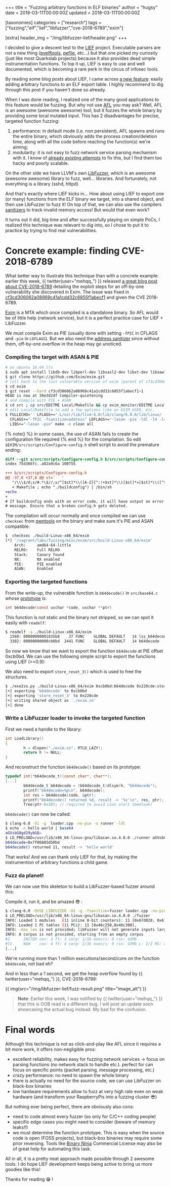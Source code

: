 +++
title = "Fuzzing arbitrary functions in ELF binaries"
author = "hugsy"
date = 2018-03-11T00:00:00Z
updated = 2018-03-11T00:00:00Z

[taxonomies]
categories = ["research"]
tags = ["fuzzing","elf","lief","libfuzzer","cve-2018-6789","exim"]

[extra]
header_img = "/img/libfuzzer-lief/header.png"
+++

I decided to give a descent test to
the [LIEF](https://lief-project.github.io/) project. Executable parsers are
not a new thing ([pyelftools](https://github.com/eliben/pyelftools), [pefile](https://github.com/erocarrera/pefile), etc...)
but that one picked my curiosity (just like most Quarkslab projects) because it
also provides dead simple instrumentation functions. To top it up, LIEF is easy
to use and well documented, which is becoming a rare perk in the circus of
infosec tools.

By reading some blog posts about LIEF, I came across [a new
feature](https://lief-project.github.io/doc/latest/tutorials/08_elf_bin2lib.html):
easily adding arbitrary functions to an ELF export table. I highly recommend to
dig through this post if you haven't done so already.

When I was done reading, I realized one of the many good applications to this
feature would be fuzzing. But why not use [AFL](http://lcamtuf.coredump.cx/afl) you
may ask? Well, AFL is an awesome (awesome awesome) tool, but it  fuzzes the
whole binary by providing some local mutated input. This has 2 disadvantages for
precise, targeted function fuzzing:

  1. performance: in default mode (i.e. non persistent), AFL spawns and runs the
     entire binary, which obviously adds the process creation/deletion time,
     along with all the code before reaching the function(s) we're aiming;
  1. modularity: it is not easy to fuzz network service parsing mechanism with
     it. I know
     of [already existing attempts](https://github.com/jdbirdwell/afl) to fix
     this, but I find them too hacky and poorly scalable.

On the other side we have LLVM's own [LibFuzzer](https://llvm.org/docs/LibFuzzer.html), which is an awesome (awesome
awesome) library to fuzz, well... libraries. And fortunately, not everything is a library
(sshd, httpd)

And that's exactly where LIEF kicks in... How about using LIEF to export one (or
many) functions from the ELF binary we target, into a shared object, and then use
LibFuzzer to fuzz it! On top of that, we can also use the
compilers [sanitizers](https://github.com/google/sanitizers/) to track invalid
memory access! But would that even work?

It turns out it did, big time and after successfully playing on simple PoCs, I
realized this technique was relevant to dig into, so I chose to put it to
practice by trying to find real vulnerabilities.


# Concrete example: finding CVE-2018-6789

What better way to illustrate this technique than with a concrete example: earlier this
week, {{ twitter(user="mehqq_") }} released [a great blog post about CVE-2018-6789](https://devco.re/blog/2018/03/06/exim-off-by-one-RCE-exploiting-CVE-2018-6789-en/) detailing the exploit steps for an off-by-one vulnerability she discovered in Exim. The issue was fixed in [cf3cd306062a08969c41a1cdd32c6855f1abecf1](https://github.com/Exim/exim/commit/cf3cd306062a08969c41a1cdd32c6855f1abecf1) and given the CVE 2018-6789.

[Exim](https://github.com/Exim/exim) is a MTA which once compiled is a standalone binary. So AFL would be of little help (network service), but it is a perfect practice case for LIEF + LibFuzzer.

We must compile Exim as PIE (usually done with setting `-fPIC` in CFLAGS and `-pie` in `LDFLAGS`). But we also need the [address sanitizer](https://clang.llvm.org/docs/AddressSanitizer.html) since without them, off-by-one overflow in the heap may go unoticed.

### Compiling the target with ASAN & PIE ###

```bash
# on ubuntu 16.04 lts
$ sudo apt install libdb-dev libperl-dev libsasl2-dev libxt-dev libxaw7-dev
$ git clone https://github.com/Exim/exim.git
# roll back to the last vulnerable version of exim (parent of cf3cd306062a08969c41a1cdd32c6855f1abecf1)
$ cd exim
$ git reset --hard cf3cd306062a08969c41a1cdd32c6855f1abecf1~1
HEAD is now at 38e3d2df Compiler-quietening
# and compile with PIE + ASAN
$ cd src ; cp src/EDITME Local/Makefile && cp exim_monitor/EDITME Local/eximon.conf
# edit Local/Makefile to add a few options like an EXIM_USER, etc.
$ FULLECHO='' LFLAGS+="-L/usr/lib/llvm-6.0/lib/clang/6.0.0/lib/linux/ -lasan -pie" \
  CFLAGS+="-fPIC -fsanitize=address" LDFLAGS+="-lasan -pie -ldl -lm -lcrypt" \
  LIBS+="-lasan -pie" make -e clean all
```

{% note() %}
in some cases, the use of ASAN fails to create the configuration file required
{% end %}
for the compilation. So edit `$EXIM/src/scripts/Configure-config.h` shell script
to avoid the premature ending:

```patch
diff --git a/src/scripts/Configure-config.h b/src/scripts/Configure-config.h
index 75d366fc..a82a9c6a 100755

+++ b/src/scripts/Configure-config.h
@@ -37,6 +37,8 @@ st='   '
   "/\\\$/d;s/#.*\$//;s/^[$st]*\\([A-Z][^:!+$st]*\\)[$st]*=[$st]*\\([^$st]*\\)[$st]*\$/\\1=\\2 export \\1/p" \
   < Makefile ; echo "./buildconfig") | /bin/sh
+echo
+
# If buildconfig ends with an error code, it will have output an error
# message. Ensure that a broken config.h gets deleted.
```

The compilation will occur normally and once compiled we can use `checksec` from [pwntools](https://docs.pwntools.com/en/stable/) on the binary and make
sure it's PIE and ASAN compatible:

```bash
$  checksec ./build-Linux-x86_64/exim
[*] '/vagrant/labs/fuzzing/misc/exim/src/build-Linux-x86_64/exim'
    Arch:     amd64-64-little
    RELRO:    Full RELRO
    Stack:    Canary found
    NX:       NX enabled
    PIE:      PIE enabled
    ASAN:     Enabled
```

### Exporting the targeted functions ###

From the write-up, the vulnerable function is `b64decode()` in `src/base64.c`
whose [prototype](https://github.com/Exim/exim/blob/38e3d2dff7982736f1e6833e06d4aab4652f337a/src/src/base64.c#L152-L153) is:

```c
int b64decode(const uschar *code, uschar **ptr)
```

This function is not static and the binary not stripped, so we can spot it
easily with `readelf`:

```bash
$ readelf -a ./build-Linux-x86_64/exim
  1560: 00000000001835b8    37 FUNC    GLOBAL DEFAULT   14 lss_b64decode
  3382: 00000000000cb0bd  2441 FUNC    GLOBAL DEFAULT   14 b64decode
```

So now we know that we want to export the function `b64decode` at PIE offset
0xcb0bd. We can use the following simple script to export the functions using
LIEF (>=0.9):

<script src="https://gist.github.com/hugsy/d48780a2000925902a7e31ff0240479a.js"></script>

We also need to export `store_reset_3()` which is used to free the structures.

```bash
$ ./exe2so.py ./build-Linux-x86_64/exim 0xcb0bd:b64decode 0x220cde:store_reset_3
[+] exporting 'b64decode' to 0xcb0bd
[+] exporting 'store_reset_3' to 0x220cde
[+] writing shared object as './exim.so'
[+] done
```


### Write a LibFuzzer loader to invoke the targeted function ###

First we need a handle to the library:

```c
int LoadLibrary()
{
        h = dlopen("./exim.so", RTLD_LAZY);
        return h != NULL;
}
```

And reconstruct the function `b64decode()` based on its prototype:
```c
typedef int(*b64decode_t)(const char*, char**);
[...]
        b64decode_t b64decode = (b64decode_t)dlsym(h, "b64decode");
        printf("b64decode=%p\n", b64decode);
        int res = b64decode(code, &ptr);
        printf("b64decode() returned %d, result -> '%s'\n", res, ptr);
        free(ptr-0x10); // required to avoid LSan alert (memleak)
```

`b64decode()` can now be called:

```bash
$ clang-6.0 -O1 -g  loader.cpp -no-pie -o runner -ldl
$ echo -n hello world | base64
aGVsbG8gd29ybGQ=
$ LD_PRELOAD=/usr/lib/x86_64-linux-gnu/libasan.so.4.0.0 ./runner aGVsbG8gd29ybGQ=
b64decode=0x7f06885d50bd
b64decode() returned 11, result -> 'hello world'
```

That works! And we can thank only LIEF for that, by making the instrumention of
arbitrary functions a child game.


### Fuzz da planet! ###

We can now use this skeleton to build a LibFuzzer-based fuzzer around this:

<script src="https://gist.github.com/hugsy/3ef3e4309d1f102aa4318c09b4043b09.js"></script>

Compile it, run it, and be amazed 😎 :

```bash
$ clang-6.0 -DUSE_LIBFUZZER -O1 -g -fsanitize=fuzzer loader.cpp -no-pie -o fuzzer -ldl
$ LD_PRELOAD=/usr/lib/x86_64-linux-gnu/libasan.so.4.0.0 ./fuzzer
INFO: Loaded 1 modules   (11 inline 8-bit counters): 11 [0x67d020, 0x67d02b),
INFO: Loaded 1 PC tables (11 PCs): 11 [0x46c250,0x46c300),
INFO: -max_len is not provided; libFuzzer will not generate inputs larger than 4096 bytes
INFO: A corpus is not provided, starting from an empty corpus
#2      INITED cov: 3 ft: 3 corp: 1/1b exec/s: 0 rss: 42Mb
#11     NEW    cov: 4 ft: 4 corp: 2/3b exec/s: 0 rss: 43Mb L: 2/2 MS: 4 ShuffleBytes-ChangeBit-InsertByte-ChangeBinInt-
[...]
```

We're running more than 1 million executions/second/core on the function
`b64decode`, not bad eh?

And in less than a 1 second, we get the heap overflow found by {{ twitter(user="mehqq_") }}, CVE-2018-6789:

{{ img(src="/img/libfuzzer-lief/fuzz-result.png" title="image_alt") }}

>
> **Note**: Earlier this week, I was notified by {{ twitter(user="mehqq_") }} that this is OOB read is a different bug. I will post an update soon showcasing the actual bug instead. My bad for the confusion.
>


# Final words

Although this technique is not as click-and-play like AFL since it requires a bit more work, it offers non-negligible pros:

  - excellent reliability, makes easy for fuzzing network services → focus on
    parsing functions (no network stack to handle etc.). perfect for can focus on
    specific points (packet parsing, message processing, etc.)
  - crazy performance: no need to spawn the whole binary
  - there is actually no need for the source code, we can use LibFuzzer on
    black-box binaries
  - low hardware requirements allow to fuzz at very high rate even on weak
    hardware (and transform your RaspberryPis into a fuzzing cluster 😎)

But nothing ever being perfect, there are obviously also cons:

  - need to code almost every fuzzer (so only for C/C++ coding people)
  - specific edge cases you might need to consider (beware of memory leaks!!)
  - we must determine the function prototype. This is easy when the source code
    is open (FOSS projects), but black-box binaries may require some prior
    reversing. Tools like [Binary Ninja](https://binary.ninja) Commercial
    License may also be of great help for automating this task.

All in all, it is a pretty neat approach made possible through 2 awesome tools. I do hope LIEF development keeps being active to bring us more goodies like this!

Thanks for reading 😁 !
